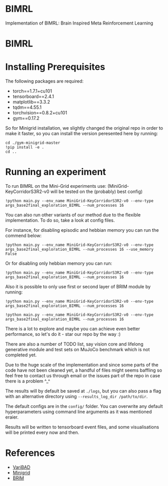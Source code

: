 # BIMRL
Implementation of BIMRL: Brain Inspired Meta Reinforcement Learning
# BIMRL

# Installing Prerequisites

The following packages are required:

- torch==1.7.1+cu101
- tensorboard==2.4.1
- matplotlib==3.3.2
- tqdm==4.55.1
- torchvision==0.8.2+cu101
- gym==0.17.2

So for Minigrid installation, we slightly changed the original repo in order to make it faster, so you can install the version peresented here by running:
```
cd ./gym-minigrid-master
!pip install -e .
cd ..
```
# Running an experiment


To run BIMRL on the Mini-Grid experiments use: (MiniGrid-KeyCorridorS3R2-v0 will be tested on the (probably) best config)
```
!python main.py --env_name MiniGrid-KeyCorridorS3R2-v0 --env-type args_base2final_exploration_BIMRL --num_processes 16
```

You can also run other variants of our method due to the flexible implementation. To do so, take a look at config files. 

For instance, for disabling episodic and hebbian memory you can run the commend below:
```
!python main.py --env_name MiniGrid-KeyCorridorS3R2-v0 --env-type args_base2final_exploration_BIMRL --num_processes 16 --use_memory False
```
Or for disabling only hebbian memory you can run:
```
!python main.py --env_name MiniGrid-KeyCorridorS3R2-v0 --env-type args_base2final_exploration_BIMRL --num_processes 16
```
Also it is possible to only use first or second layer of BRIM module by running:
```
!python main.py --env_name MiniGrid-KeyCorridorS3R2-v0 --env-type args_base2final_exploration_BIMRL --num_processes 16
```
```
!python main.py --env_name MiniGrid-KeyCorridorS3R2-v0 --env-type args_base2final_exploration_BIMRL --num_processes 16
```
There is a lot to explore and maybe you can achieve even better performance, so let's do it - star our repo by the way :)

There are also a number of TODO list, say vision core and lifelong generative module and test sets on MuJoCo benchmark which is not completed yet.

Due to the huge scale of the implementation and since some parts of the code have not been cleaned yet, a handful of files might seems baffling so feel free to contact us through email or the issues part of the repo in case there is a problem ^_^

The results will by default be saved at `./logs`, 
but you can also pass a flag with an alternative directory using `--results_log_dir /path/to/dir`.

The default configs are in the `config/` folder. 
You can overwrite any default hyperparameters using command line arguments as it was mentioned eraier.

Results will be written to tensorboard event files, 
and some visualisations will be printed every now and then.

# References

* [VariBAD](https://github.com/lmzintgraf/varibad)
* [Minigrid](https://github.com/Farama-Foundation/Minigrid)
* [BRIM](https://github.com/sarthmit/BRIMs)
